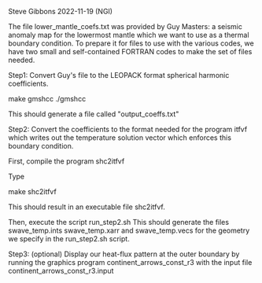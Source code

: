 Steve Gibbons
2022-11-19 (NGI)

The file lower_mantle_coefs.txt was provided by Guy Masters:
a seismic anomaly map for the lowermost mantle which we want
to use as a thermal boundary condition.
To prepare it for files to use with 
the various codes, we have two small and self-contained FORTRAN
codes to make the set of files needed.

Step1: Convert Guy's file to the LEOPACK format spherical harmonic coefficients.

make gmshcc
./gmshcc

This should generate a file called "output_coeffs.txt"

Step2: Convert the coefficients to the format needed for the program
itfvf which writes out the temperature solution vector which enforces
this boundary condition.

First, compile the program shc2itfvf

Type

make shc2itfvf

This should result in an executable file shc2itfvf.

Then, execute the script run_step2.sh
This should generate the files swave_temp.ints swave_temp.xarr and swave_temp.vecs
for the geometry we specify in the run_step2.sh script.

Step3: (optional) Display our heat-flux pattern at the outer boundary
by running the graphics program continent_arrows_const_r3 with
the input file continent_arrows_const_r3.input
